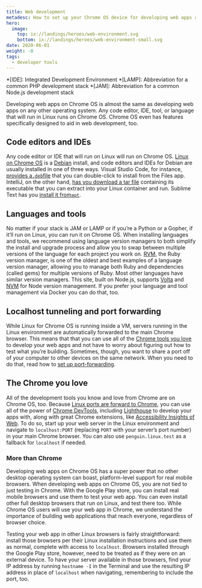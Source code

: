 ```yaml
---
title: Web development
metadesc: How to set up your Chrome OS device for developing web apps and how to configure port forwarding to access them on other devices.
hero:
  image:
    top: ix://landings/heroes/web-environment.svg
    bottom: ix://landings/heroes/web-environment-small.svg
date: 2020-06-01
weight: -8
tags:
  - developer tools
---
```


<!-- prettier-ignore -->
*[IDE]: Integrated Development Environment
*[LAMP]: Abbreviation for a common PHP development stack
*[JAM]: Abbreviation for a common Node.js development stack

Developing web apps on Chrome OS is almost the same as developing web apps on any other operating system. Any code editor, IDE, tool, or language that will run in Linux runs on Chrome OS. Chrome OS even has features specifically designed to aid in web development, too.

## Code editors and IDEs

Any code editor or IDE that will run on Linux will run on Chrome OS. [Linux on Chrome OS](/{{locale.code}}/linux) is a [Debian](https://www.debian.org/) install, and code editors and IDEs for Debian are usually installed in one of three ways. Visual Studio Code, for instance, [provides a`.deb`file](https://code.visualstudio.com/#alt-downloads) that you can double-click to install from the Files app. IntelliJ, on the other hand, [has you download a tar file](https://www.jetbrains.com/idea/download/#section=linux) containing its executable that you can extract into your Linux container and run. Sublime Text has you [install it from`apt`](https://www.sublimetext.com/docs/3/linux_repositories.html#apt).

## Languages and tools

No matter if your stack is JAM or LAMP or if you’re a Python or a Gopher, if it’ll run on Linux, you can run it on Chrome OS. When installing languages and tools, we recommend using language version managers to both simplify the install and upgrade process and allow you to swap between multiple versions of the language for each project you work on. [RVM](https://rvm.io/), the Ruby version manager, is one of the oldest and best examples of a language version manager, allowing you to manage both Ruby and dependencies (called gems) for multiple versions of Ruby. Most other languages have similar version managers. This site, built on Node.js, supports [Volta](https://volta.sh/) and [NVM](http://nvm.sh/) for Node version management. If you prefer your language and tool management via Docker you can do that, too.

## Localhost tunneling and port forwarding

While Linux for Chrome OS is running inside a VM, servers running in the Linux environment are automatically forwarded to the main Chrome browser. This means that that you can use all of the [Chrome tools you love](#the-chrome-you-love) to develop your web apps and not have to worry about figuring out how to test what you’re building. Sometimes, though, you want to share a port off of your computer to other devices on the same network. When you need to do that, read how to [set up port-forwarding](/{{locale.code}}/web-environment/port-forwarding).

## The Chrome you love

All of the development tools you know and love from Chrome are on Chrome OS, too. Because [Linux ports are forward to Chrome](/{{locale.code}}/web-environment/port-forwarding), you can use all of the power of [Chrome DevTools](https://developers.google.com/web/tools/chrome-devtools), including [Lighthouse](https://developers.google.com/web/tools/lighthouse/) to develop your apps with, along with great Chrome extensions, like [Accessibility Insights of Web](https://accessibilityinsights.io/docs/en/web/overview). To do so, start up your web server in the Linux environment and navigate to `localhost:PORT` (replacing `PORT` with your server’s port number) in your main Chrome browser. You can also use `penguin.linux.test` as a fallback for `localhost` if needed.

### More than Chrome

Developing web apps on Chrome OS has a super power that no other desktop operating system can boast, platform-level support for real mobile browsers. When developing web apps on Chrome OS, you are not tied to just testing in Chrome. With the Google Play store, you can install real mobile browsers and use them to test your web app. You can even install other full desktop browsers that run on Linux, and test there too. While Chrome OS users will use your web app in Chrome, we understand the importance of building web applications that reach everyone, regardless of browser choice.

Testing your web app in other Linux browsers is fairly straightforward: install those browsers per their Linux installation instructions and use them as normal, complete with access to `localhost`. Browsers installed through the Google Play store, however, need to be treated as if they were on an external device. To have your server available in those browsers, find your IP address by running `hostname -I` in the Terminal and use the resulting IP address in place of `localhost` when navigating, remembering to include the port, too.
